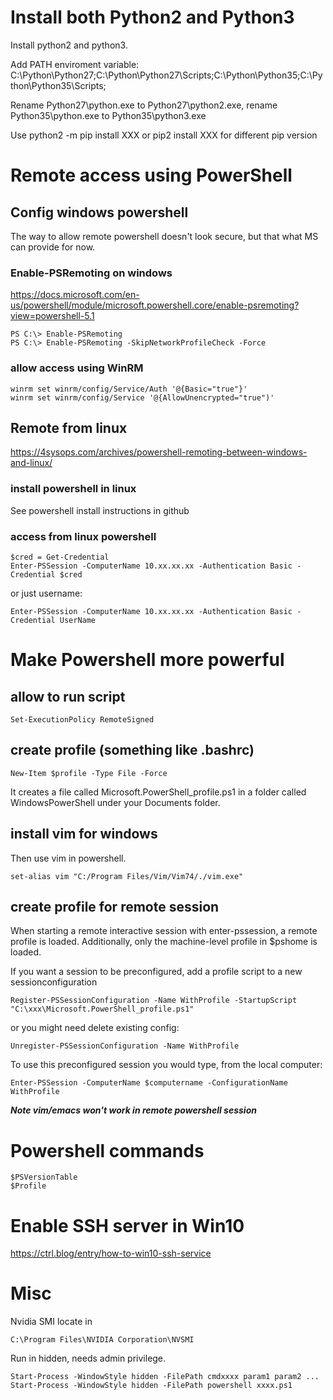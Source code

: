 # Install both Python2 and Python3

Install python2 and python3.

Add PATH enviroment variable: C:\Python\Python27;C:\Python\Python27\Scripts;C:\Python\Python35;C:\Python\Python35\Scripts;

Rename Python27\python.exe to Python27\python2.exe, rename Python35\python.exe to Python35\python3.exe

Use python2 -m pip install XXX or pip2 install XXX for different pip version

# Remote access using PowerShell

## Config windows powershell
The way to allow remote powershell doesn't look secure, but that what MS can provide for now.

### Enable-PSRemoting on windows
https://docs.microsoft.com/en-us/powershell/module/microsoft.powershell.core/enable-psremoting?view=powershell-5.1

    PS C:\> Enable-PSRemoting
    PS C:\> Enable-PSRemoting -SkipNetworkProfileCheck -Force

### allow access using WinRM

    winrm set winrm/config/Service/Auth '@{Basic="true"}'
    winrm set winrm/config/Service '@{AllowUnencrypted="true")'

## Remote from linux
https://4sysops.com/archives/powershell-remoting-between-windows-and-linux/
### install powershell in linux
See powershell install instructions in github

### access from linux powershell
    $cred = Get-Credential
    Enter-PSSession -ComputerName 10.xx.xx.xx -Authentication Basic -Credential $cred
  
  or just username:
  
    Enter-PSSession -ComputerName 10.xx.xx.xx -Authentication Basic -Credential UserName

# Make Powershell more powerful
## allow to run script 
    Set-ExecutionPolicy RemoteSigned
## create profile (something like .bashrc)
    New-Item $profile -Type File -Force
It creates a file called Microsoft.PowerShell_profile.ps1 in a folder called WindowsPowerShell under your Documents folder.

## install vim for windows
Then use vim in powershell.

    set-alias vim "C:/Program Files/Vim/Vim74/./vim.exe"

## create profile for remote session
When starting a remote interactive session with enter-pssession, a remote profile is loaded. Additionally, only the machine-level profile in $pshome is loaded.

If you want a session to be preconfigured, add a profile script to a new sessionconfiguration

    Register-PSSessionConfiguration -Name WithProfile -StartupScript "C:\xxx\Microsoft.PowerShell_profile.ps1"
    
or you might need delete existing config:

    Unregister-PSSessionConfiguration -Name WithProfile
    
To use this preconfigured session you would type, from the local computer:

    Enter-PSSession -ComputerName $computername -ConfigurationName WithProfile

***Note vim/emacs won't work in remote powershell session***

# Powershell commands
    $PSVersionTable
    $Profile

# Enable SSH server in Win10
https://ctrl.blog/entry/how-to-win10-ssh-service

# Misc
Nvidia SMI locate in 

    C:\Program Files\NVIDIA Corporation\NVSMI

Run in hidden, needs admin privilege.

    Start-Process -WindowStyle hidden -FilePath cmdxxxx param1 param2 ...
    Start-Process -WindowStyle hidden -FilePath powershell xxxx.ps1
    
